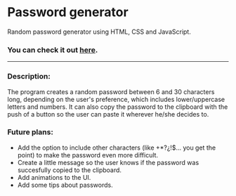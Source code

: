 # Password generator
Random password generator using HTML, CSS and JavaScript.

### You can check it out [here](salvarez96.github.io/Password-generator/).

---
### Description:
The program creates a random password between 6 and 30 characters long, depending on the user's preference, which includes lower/uppercase letters and numbers. It can also copy the password to the clipboard with the push of a button so the user can paste it wherever he/she decides to.

### Future plans:
- Add the option to include other characters (like +*?¿!$... you get the point) to make the password even more difficult.
- Create a little message so the user knows if the password was succesfully copied to the clipboard.
- Add animations to the UI.
- Add some tips about passwords.
